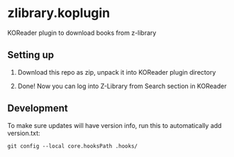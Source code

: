 # zlibrary.koplugin

KOReader plugin to download books from z-library

## Setting up

1. Download this repo as zip, unpack it into KOReader plugin directory

2. Done! Now you can log into Z-Library from Search section in KOReader

## Development

To make sure updates will have version info, run this to automatically add version.txt:

`git config --local core.hooksPath .hooks/`

